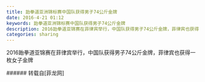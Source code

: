 ```yaml
---
title: 跆拳道亚洲锦标赛中国队获得男子74公斤金牌
date: 2016-4-21 01:12
keywords: 跆拳道亚洲锦标赛中国队获得男子74公斤金牌
description: 2016跆拳道亚锦赛在菲律宾举行，中国队获得男子74公斤金牌，菲律宾也获得一枚女子金牌
categories: sharing
---
```

<td class="t_f" id="postmessage_317377">

2016跆拳道亚锦赛在菲律宾举行，中国队获得男子74公斤金牌，菲律宾也获得一枚女子金牌<br/>
<img alt="" border="0" class="zoom" data-cf-modified-bb33baf26147f7f689907b8b-="" file="http://www.flw.ph/data/appbyme/upload/image/201604/21/ohn2xCIsOzSm.jpg" id="aimg_A7Y2U" lazyloadthumb="1" onclick="" onmouseover="" src="http://www.flw.ph/data/appbyme/upload/image/201604/21/ohn2xCIsOzSm.jpg"/><br/>
<img alt="" border="0" class="zoom" data-cf-modified-bb33baf26147f7f689907b8b-="" file="http://www.flw.ph/data/appbyme/upload/image/201604/21/XgDqys2dkcc1.jpg" id="aimg_DzvBD" lazyloadthumb="1" onclick="" onmouseover="" src="http://www.flw.ph/data/appbyme/upload/image/201604/21/XgDqys2dkcc1.jpg"/><br/>
<img alt="" border="0" class="zoom" data-cf-modified-bb33baf26147f7f689907b8b-="" file="http://www.flw.ph/data/appbyme/upload/image/201604/21/1OZqyi9JRDJo.jpg" id="aimg_ZNd8S" lazyloadthumb="1" onclick="" onmouseover="" src="http://www.flw.ph/data/appbyme/upload/image/201604/21/1OZqyi9JRDJo.jpg"/><br/>
<img alt="" border="0" class="zoom" data-cf-modified-bb33baf26147f7f689907b8b-="" file="http://www.flw.ph/data/appbyme/upload/image/201604/21/ZMtVW5mV5c4C.jpg" id="aimg_g4edX" lazyloadthumb="1" onclick="" onmouseover="" src="http://www.flw.ph/data/appbyme/upload/image/201604/21/ZMtVW5mV5c4C.jpg"/><br/>
<img alt="" border="0" class="zoom" data-cf-modified-bb33baf26147f7f689907b8b-="" file="http://www.flw.ph/data/appbyme/upload/image/201604/21/4BkE64CQPhmh.jpg" id="aimg_IQWQN" lazyloadthumb="1" onclick="" onmouseover="" src="http://www.flw.ph/data/appbyme/upload/image/201604/21/4BkE64CQPhmh.jpg"/><br/>
<img alt="" border="0" class="zoom" data-cf-modified-bb33baf26147f7f689907b8b-="" file="http://www.flw.ph/data/appbyme/upload/image/201604/21/YlVUm5H6r2Af.jpg" id="aimg_Q2i50" lazyloadthumb="1" onclick="" onmouseover="" src="http://www.flw.ph/data/appbyme/upload/image/201604/21/YlVUm5H6r2Af.jpg"/><br/>
<img alt="" border="0" class="zoom" data-cf-modified-bb33baf26147f7f689907b8b-="" file="http://www.flw.ph/data/appbyme/upload/image/201604/21/3iZjenObce2w.jpg" id="aimg_tzRM3" lazyloadthumb="1" onclick="" onmouseover="" src="http://www.flw.ph/data/appbyme/upload/image/201604/21/3iZjenObce2w.jpg"/><br/>
</td>
###### 转载自[菲龙网]